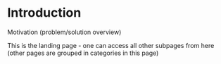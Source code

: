 # Introduction

Motivation (problem/solution overview)

This is the landing page - one can access all other subpages from here (other pages are grouped in categories in this page)